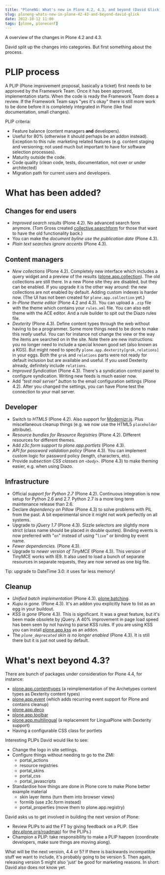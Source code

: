 ```yaml
---
title: "PloneNG: What's new in Plone 4.2, 4.3, and beyond (David Glick)"
slug: ploneng-whats-new-in-plone-42-43-and-beyond-david-glick
date: 2012-10-12 11:00
tags: [plone, ploneconf]
---
```


A overview of the changes in Plone 4.2 and 4.3.

David split up the changes into categories. But first something about
the process.

# PLIP process

A PLIP (Plone improvement proposal, basically a ticket) first needs to
be approved by the Framework Team. Once it has been approved,
implementation starts. When the code is ready the Framework Team does
a review. If the Framework Team says "yes it's okay" there is still
more work to be done before it is completely integrated in Plone
(like final documentation, small changes).

PLIP criteria:

   - Feature balance (content managers **and** developers).
   - Useful for 80% (otherwise it should perhaps be an addon
     instead). Exception to this rule: marketing related features
     (e.g. content staging and versioning; not used much but important to have for software selection processes).
   - Maturity outside the code.
   - Code quality (clean code, tests, documentation, not over or under
     architected)
   - Migration path for current users and developers.


# What has been added?

## Changes for end users

   - *Improved search results* (Plone 4.2). No advanced search form
     anymore. (Tom Gross created
     [collective.searchform](http://pypi.python.org/pypi/collective.searchform/)
     for those that want to have the old functionality back.)
   - You can make the *document byline use the publication date* (Plone
     4.3).
   - *Plain text searches ignore accents* (Plone 4.3).

## Content managers

   - *New collections* (Plone 4.2). Completely new interface which
     includes a query widget and a preview of the results
     ([plone.app.collection](http://pypi.python.org/pypi/plone.app.collection/)). The
     old collections are still there. In a new Plone site they are
     disabled, but they can be enabled. If you upgrade it is the other
     way around: the new collections are not enabled by
     default. Adding custom indexes is harder now. (The UI has not
     been created for `plone.app.collection` yet.)
   - *In-Plone theme editor* (Plone 4.2 and 4.3). You can upload a `.zip`
     file with the theme which contains your `rules.xml` file. You can
     also edit theme with the ACE editor. And a rule builder to spit
     out the Diazo rules file.
   - *Dexterity* (Plone 4.3). Define content types through the web
     without having to be a programmer. Some more things need to be
     done to make this *really* useful. You can for instance not
     change the view or the way the items are searched on in the
     site. Note there are new instructions: you no longer need to
     include a special known good set (also known as a KGS). But might
     need to specify `plone.app.dexterity[grok,relations]` in your
     eggs. Both the `grok` and `relations` parts were not ready for
     default inclusion but are available and useful. If you used
     Dexterity already, definitely include `relations`.
   - *Improved Syndication* (Plone 4.3). There's a syndication control
     panel to configure syndication. Writing new feeds is much easier
     now.
   - Add *"test mail server" button* to the email configuration
     settings (Plone 4.2). After you changed the settings, you can
     have Plone test the connection to your mail server.

## Developer

   - Switch to *HTML5* (Plone 4.2). Also support for
     [Modernizr.js](http://modernizr.com/). Plus miscellaneous cleanup things
     (e.g. we now use the HTML5 `placeholder` attribute).
   - *Resource bundles for Resource Registries* (Plone 4.2). Different
     resources for different themes.
   - Add *z3c.form support to plone.app.portlets* (Plone 4.3).
   - *API for password validation policy* (Plone 4.3). You can
     implement custom logic for password policy (length, characters, etc).
   - Provide *subsection CSS classes on `<body>`*. (Plone 4.3) to make theming
     easier, e.g. when using Diazo.

## Infrastructure

   - Official *support for Python 2.7* (Plone 4.2). Continuous
     integration is now setup for Python 2.6 and 2.7. Python 2.7 is a
     more long term maintenance release than 2.6.
   - Declare *dependency on Pillow* (Plone 4.3) to solve problems with
     PIL from the past. A bit experimental since it might not work
     perfectly on all systems.
   - Upgrade to *jQuery 1.7* (Plone 4.3). Sizzle selectors are
     slightly more strict (class name should be placed in double
     quotes). Binding events is now preferred with "`on`" instead of
     using "`live`" or binding by event name.
   - *Fewer dependencies.* (Plone 4.3).
   - Upgrade to *newer version of TinyMCE* (Plone 4.3). This version
     of TinyMCE works with IE9. It also used to load a bunch of
     separate resources in separate requests, they are now served as
     one big file.

Tip: upgrade to DateTime 3.0: it uses far less memory!

## Cleanup

   - *Unified batch implementation* (Plone 4.3). [plone.batching](http://pypi.python.org/pypi/plone.batching/).
   - *Kupu is gone.* (Plone 4.3). It's an addon you explicitly have to
     list as an egg in your buildout.
   - *KSS is gone* (Plone 4.3). This is significant. It was a great
     feature, but it's been made obsolete by jQuery. A 40% improvement
     in page load speed has been seen by not having to parse KSS
     rules. If you are using KSS you can install
     [plone.app.kss](http://pypi.python.org/pypi/plone.app.kss/) as an
     addon.
   - The *`plone_deprecated` skin is no longer enabled* (Plone
     4.3). It is still there but it is just not used by default.


# What's next beyond 4.3?

There are bunch of packages under consideration for Plone 4.4, for instance:

   - [plone.app.contenttypes](https://github.com/plone/plone.app.contenttypes)
     (a reimplementation of the Archetypes content types as Dexterity content types)
   - [plone.app.event](http://pypi.python.org/pypi/plone.app.event/)
     (which adds recurring event support for Plone and contains
     cleanup)
   - [plone.app.deco](http://pypi.python.org/pypi/plone.app.deco/)
   - [plone.app.toolbar](http://pypi.python.org/pypi/plone.app.toolbar/)
   - [plone.app.multilingual](http://pypi.python.org/pypi/plone.app.multilingual/)
     (a replacement for LinguaPlone with Dexterity support)
   - Having a configurable CSS class for portlets

Interesting PLIPs David would like to see:

  - Change the logo in site settings.
  - Configure things without needing to go to the ZMI:
    - portal_actions
    - resource registries
    - portal_skins
    - portal_css
    - portal_javascripts
  - Standardise how things are done in Plone core to make Plone better example material
    - skin layer items (turn them into browser views)
    - formlib (use z3c.form instead)
    - portal_properties (move them to plone.app.registry)

David asks us to get involved in building the next version of Plone:

  - Review PLIPs to aid the FT by giving feedback on a PLIP. (See
    [dev.plone.org/roadmap](http://dev.plone.org/roadmap)) for
    the PLIPs.)
  - Champion a PLIP: take responsibility to make a PLIP happen
    (coordinate developers, make sure things are moving along).

What will be the next version, 4.4 or 5? If there is backwards
incompatible stuff we want to include, it's probably going to be
version 5. Then again, releasing version 5 might also 'just' be good
for marketing reasons. In short: David also does not know yet.
